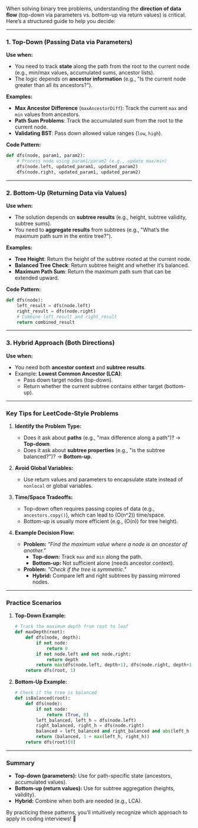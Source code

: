 
When solving binary tree problems, understanding the **direction of data flow** (top-down via parameters vs. bottom-up via return values) is critical. Here’s a structured guide to help you decide:

---

### **1. Top-Down (Passing Data via Parameters)**
**Use when:**
- You need to track **state** along the path from the root to the current node (e.g., min/max values, accumulated sums, ancestor lists).
- The logic depends on **ancestor information** (e.g., "Is the current node greater than all its ancestors?").

**Examples:**
- **Max Ancestor Difference** (`maxAncestorDiff`): Track the current `max` and `min` values from ancestors.
- **Path Sum Problems**: Track the accumulated sum from the root to the current node.
- **Validating BST**: Pass down allowed value ranges (`low`, `high`).

**Code Pattern:**
```python
def dfs(node, param1, param2):
    # Process node using param1/param2 (e.g., update max/min)
    dfs(node.left, updated_param1, updated_param2)
    dfs(node.right, updated_param1, updated_param2)
```

---

### **2. Bottom-Up (Returning Data via Values)**
**Use when:**
- The solution depends on **subtree results** (e.g., height, subtree validity, subtree sums).
- You need to **aggregate results** from subtrees (e.g., "What’s the maximum path sum in the entire tree?").

**Examples:**
- **Tree Height**: Return the height of the subtree rooted at the current node.
- **Balanced Tree Check**: Return subtree height and whether it’s balanced.
- **Maximum Path Sum**: Return the maximum path sum that can be extended upward.

**Code Pattern:**
```python
def dfs(node):
    left_result = dfs(node.left)
    right_result = dfs(node.right)
    # Combine left_result and right_result
    return combined_result
```

---

### **3. Hybrid Approach (Both Directions)**
**Use when:**
- You need both **ancestor context** and **subtree results**.
- Example: **Lowest Common Ancestor (LCA)**:
  - Pass down target nodes (top-down).
  - Return whether the current subtree contains either target (bottom-up).

---

### **Key Tips for LeetCode-Style Problems**
1. **Identify the Problem Type:**
   - Does it ask about **paths** (e.g., "max difference along a path")? → **Top-down**.
   - Does it ask about **subtree properties** (e.g., "is the subtree balanced?")? → **Bottom-up**.

2. **Avoid Global Variables:**
   - Use return values and parameters to encapsulate state instead of `nonlocal` or global variables.

3. **Time/Space Tradeoffs:**
   - Top-down often requires passing copies of data (e.g., `ancestors.copy()`), which can lead to \(O(n^2)\) time/space.
   - Bottom-up is usually more efficient (e.g., \(O(n)\) for tree height).

4. **Example Decision Flow:**
   - **Problem:** *"Find the maximum value where a node is an ancestor of another."*
     - **Top-down:** Track `max` and `min` along the path.
     - **Bottom-up:** Not sufficient alone (needs ancestor context).
   - **Problem:** *"Check if the tree is symmetric."*
     - **Hybrid:** Compare left and right subtrees by passing mirrored nodes.

---

### **Practice Scenarios**
1. **Top-Down Example:**
   ```python
   # Track the maximum depth from root to leaf
   def maxDepth(root):
       def dfs(node, depth):
           if not node:
               return 0
           if not node.left and not node.right:
               return depth
           return max(dfs(node.left, depth+1), dfs(node.right, depth+1))
       return dfs(root, 1)
   ```

2. **Bottom-Up Example:**
   ```python
   # Check if the tree is balanced
   def isBalanced(root):
       def dfs(node):
           if not node:
               return (True, 0)
           left_balanced, left_h = dfs(node.left)
           right_balanced, right_h = dfs(node.right)
           balanced = left_balanced and right_balanced and abs(left_h - right_h) <= 1
           return (balanced, 1 + max(left_h, right_h))
       return dfs(root)[0]
   ```

---

### **Summary**
- **Top-down (parameters):** Use for path-specific state (ancestors, accumulated values).
- **Bottom-up (return values):** Use for subtree aggregation (heights, validity).
- **Hybrid:** Combine when both are needed (e.g., LCA).

By practicing these patterns, you’ll intuitively recognize which approach to apply in coding interviews! 🚀
<!--stackedit_data:
eyJoaXN0b3J5IjpbLTQ5NjE2Mzc0OV19
-->